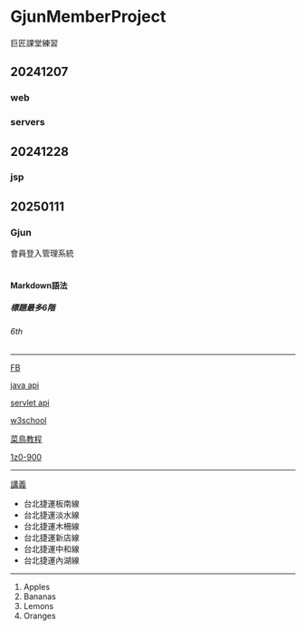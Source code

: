# GjunMemberProject
巨匠課堂練習
## 20241207
### web
### servers
## 20241228
### jsp
## 20250111
### Gjun
會員登入管理系統<br><br>
#### Markdown語法<br>
##### 標題最多6階
###### 6th
<hr>

[FB](https://www.facebook.com/groups/3131636210312818)

[java api](https://docs.oracle.com/javase/8/docs/api/)

[servlet api](https://tomcat.apache.org/tomcat-5.5-doc/servletapi/index.html)

[w3school](https://www.w3schools.com/)

[菜鳥教程](https://www.runoob.com/)

[1z0-900](https://education.oracle.com/zh_TW/java-ee-7-application-developer/pexam_1Z0-900)

<hr>

[講義](/doc/6_Java_EE.pdf)

<ul type="disk">
<li>台北捷運板南線</li>
<li>台北捷運淡水線</li>
<li>台北捷運木柵線</li>
<li>台北捷運新店線</li>
<li>台北捷運中和線</li>
<li>台北捷運內湖線</li>
</ul>

<hr>
<ol type="1">
<li>Apples</li>
<li>Bananas</li>
<li>Lemons</li>
<li>Oranges</li>
</ol>
